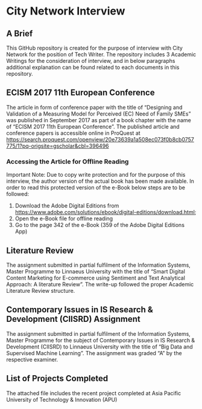 # City Network Interview

## A Brief
This GitHub repository is created for the purpose of interview with City Network for the position of Tech Writer. The repository includes 3 Academic Writings for the consideration of interview, and in below paragraphs additional explanation can be found related to each documents in this repository.  

## ECISM 2017 11th European Conference
The article in form of conference paper with the title of “Designing and Validation of a Measuring Model for Perceived (EC) Need of Family SMEs” was published in September 2017 as part of a book chapter with the name of “ECISM 2017 11th European Conference”. The published article and conference papers is accessible online in ProQuest at https://search.proquest.com/openview/20e73639a1a508ec073f0b8cb0757775/1?pq-origsite=gscholar&cbl=396496

### Accessing the Article for Offline Reading
Important Note: Due to copy write protection and for the purpose of this interview, the author version of the actual book has been made available. In order to read this protected version of the e-Book below steps are to be followed:
1. Download the Adobe Digital Editions from https://www.adobe.com/solutions/ebook/digital-editions/download.html;
2. Open the e-Book file for offline reading
3. Go to the page 342 of the e-Book (359 of the Adobe Digital Editions App)

## Literature Review
The assignment submitted in partial fulfilment of the Information Systems, Master Programme to Linnaeus University with the title of “Smart Digital Content Marketing for E-commerce using Sentiment and Text Analytical Approach: A literature Review”. The write-up followed the proper Academic Literature Review structure.

## Contemporary Issues in IS Research & Development (CIISRD) Assignment
The assignment submitted in partial fulfilment of the Information Systems, Master Programme for the subject of Contemporary Issues in IS Research & Development (CIISRD) to Linnaeus University with the title of “Big Data and Supervised Machine Learning”. The assignment was graded “A” by the respective examiner.

## List of Projects Completed
The attached file includes the recent project completed at Asia Pacific University of Technology & Innovation (APU)
